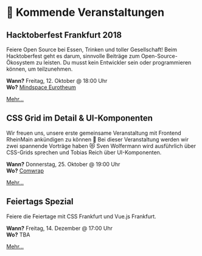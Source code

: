 # :dancer: Kommende Veranstaltungen

## Hacktoberfest Frankfurt 2018

Feiere Open Source bei Essen, Trinken und toller Gesellschaft! Beim Hacktoberfest geht es darum, sinnvolle Beiträge zum Open-Source-Ökosystem zu leisten. Du musst kein Entwickler sein oder programmieren können, um teilzunehmen.

**Wann?** Freitag, 12. Oktober @ 18:00 Uhr</br>
**Wo?** [Mindspace Eurotheum](locations.md#mindspace-eurotheum)

[Mehr...](https://www.eventbrite.com/e/hacktoberfest-frankfurt-2018-tickets-50225231018)

## CSS Grid im Detail & UI-Komponenten

Wir freuen uns, unsere erste gemeinsame Veranstaltung mit Frontend RheinMain ankündigen zu können :tada: Bei dieser Veranstaltung werden wir zwei spannende Vorträge haben :heart_eyes_cat: Sven Wolfermann wird ausführlich über CSS-Grids sprechen und Tobias Reich über UI-Komponenten.

**Wann?** Donnerstag, 25. Oktober @ 19:00 Uhr</br>
**Wo?** [Comwrap](locations.md#comwrap)

[Mehr...](https://www.meetup.com/CSSFrankfurt/events/255052999/)

## Feiertags Spezial

Feiere die Feiertage mit CSS Frankfurt und Vue.js Frankfurt.

**Wann?** Freitag, 14. Dezember @ 17:00 Uhr</br>
**Wo?** TBA

[Mehr...](https://www.meetup.com/CSSFrankfurt/events/255141386/)